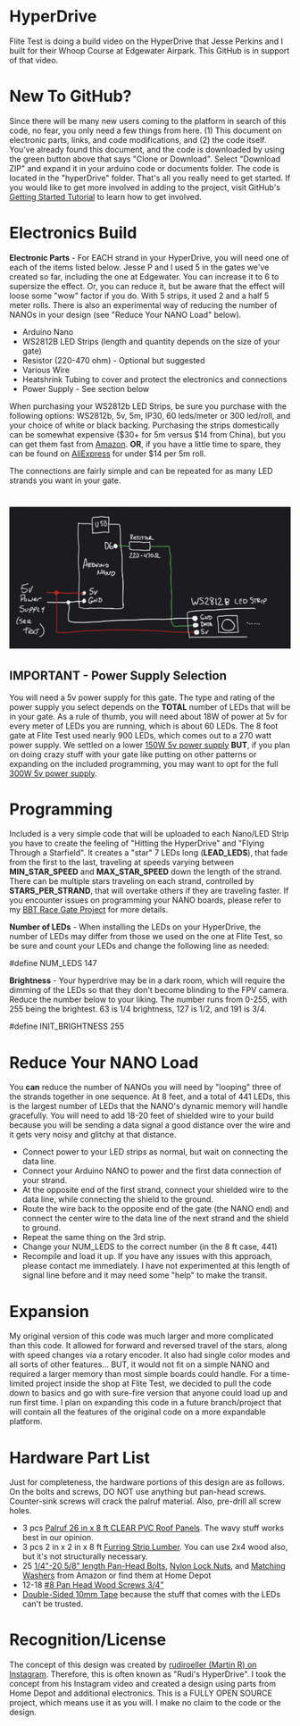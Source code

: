 # HyperDrive

Flite Test is doing a build video on the HyperDrive that Jesse Perkins and I built for their Whoop Course at Edgewater Airpark. This GitHub is in support of that video.

# New To GitHub?
Since there will be many new users coming to the platform in search of this code, no fear, you only need a few things from here. (1) This document on electronic parts, links, and code modifications, and (2) the code itself. You've already found this document, and the code is downloaded by using the green button above that says "Clone or Download". Select "Download ZIP" and expand it in your arduino code or documents folder. The code is located in the "hyperDrive" folder. That's all you really need to get started.
If you would like to get more involved in adding to the project, visit GitHub's [Getting Started Tutorial](https://help.github.com/en/github/getting-started-with-github) to learn how to get involved.

# Electronics Build
**Electronic Parts** - For EACH strand in your HyperDrive, you will need one of each of the items listed below. Jesse P and I used 5 in the gates we've created so far, including the one at Edgewater. You can increase it to 6 to supersize the effect. Or, you can reduce it, but be aware that the effect will loose some "wow" factor if you do. With 5 strips, it used 2 and a half 5 meter rolls. There is also an experimental way of reducing the number of NANOs in your design (see "Reduce Your NANO Load" below).
- Arduino Nano
- WS2812B LED Strips (length and quantity depends on the size of your gate)
- Resistor (220-470 ohm) - Optional but suggested
- Various Wire
- Heatshrink Tubing to cover and protect the electronics and connections
- Power Supply - See section below

When purchasing your WS2812b LED Strips, be sure you purchase with the following options: WS2812b, 5v, 5m, IP30, 60 leds/meter or 300 led/roll, and your choice of white or black backing.  Purchasing the strips domestically can be somewhat expensive ($30+ for 5m versus $14 from China), but you can get them fast from [Amazon](https://www.amazon.com/ALITOVE-Addressable-Programmable-Waterproof-Raspberry/dp/B07FVR6W71).
**OR**, if you have a little time to spare, they can be found on [AliExpress](https://www.aliexpress.com/item/32967769057.html?spm=a2g0o.productlist.0.0.7c2f44acFOGNrr&algo_pvid=ee8a77ca-49d0-4429-a4f1-6f4021579add&algo_expid=ee8a77ca-49d0-4429-a4f1-6f4021579add-2&btsid=0ab6f82215836105170277264e77fb&ws_ab_test=searchweb0_0,searchweb201602_,searchweb201603_) for under $14 per 5m roll. 

The connections are fairly simple and can be repeated for as many LED strands you want in your gate.
# ![Schematic](media/HyperDriveCircuit.jpg)

## IMPORTANT - Power Supply Selection
You will need a 5v power supply for this gate. The type and rating of the power supply you select depends on the **TOTAL** number of LEDs that will be in your gate. As a rule of thumb, you will need about 18W of power at 5v for every meter of LEDs you are running, which is about 60 LEDs. The 8 foot gate at Flite Test used nearly 900 LEDs, which comes out to a 270 watt power supply. We settled on a lower [150W 5v power supply](https://www.amazon.com/SHNITPWR-Converter-Adapter-Transformer-WS2812B/dp/B07TZ2TRRB)
**BUT**, if you plan on doing crazy stuff with your gate like putting on other patterns or expanding on the included programming, you may want to opt for the full [300W 5v power supply](https://www.amazon.com/Tanbaby-Universal-Regulated-Switching-Converter/dp/B017YEOAPA).

# Programming
Included is a very simple code that will be uploaded to each Nano/LED Strip you have to create the feeling of "Hitting the HyperDrive" and "Flying Through a Starfield". It creates a "star" 7 LEDs long (**LEAD_LEDS**), that fade from the first to the last, traveling at speeds varying between **MIN_STAR_SPEED** and **MAX_STAR_SPEED** down the length of the strand. There can be multiple stars traveling on each strand, controlled by **STARS_PER_STRAND**, that will overtake others if they are traveling faster.
If you encounter issues on programming your NANO boards, please refer to my [BBT Race Gate Project](https://github.com/Teknoid303/BBTRaceGateProject#firmware) for more details.

**Number of LEDs** - When installing the LEDs on your HyperDrive, the number of LEDs may differ from those we used on the one at Flite Test, so be sure and count your LEDs and change the following line as needed:

#define NUM_LEDS         147

**Brightness** - Your hyperdrive may be in a dark room, which will require the dimming of the LEDs so that they don't become blinding to the FPV camera. Reduce the number below to your liking. The number runs from 0-255, with 255 being the brightest. 63 is 1/4 brightness, 127 is 1/2, and 191 is 3/4.

#define INIT_BRIGHTNESS   255

# Reduce Your NANO Load 
You **can** reduce the number of NANOs you will need by "looping" three of the strands together in one sequence. At 8 feet, and a total of 441 LEDs, this is the largest number of LEDs that the NANO's dynamic memory will handle gracefully. You will need to add 18-20 feet of shielded wire to your build because you will be sending a data signal a good distance over the wire and it gets very noisy and glitchy at that distance.
- Connect power to your LED strips as normal, but wait on connecting the data line.
- Connect your Arduino NANO to power and the first data connection of your strand.
- At the opposite end of the first strand, connect your shielded wire to the data line, while connecting the shield to the ground. 
- Route the wire back to the opposite end of the gate (the NANO end) and connect the center wire to the data line of the next strand and the shield to ground.
- Repeat the same thing on the 3rd strip.
- Change your NUM_LEDS to the correct number (in the 8 ft case, 441)
- Recompile and load it up.
If you have any issues with this approach, please contact me immediately. I have not experimented at this length of signal line before and it may need some "help" to make the transit.

# Expansion
My original version of this code was much larger and more complicated than this code. It allowed for forward and reversed travel of the stars, along with speed changes via a rotary encoder. It also had single color modes and all sorts of other features... BUT, it would not fit on a simple NANO and required a larger memory than most simple boards could handle. 
For a time-limited project inside the shop at Flite Test, we decided to pull the code down to basics and go with sure-fire version that anyone could load up and run first time.
I plan on expanding this code in a future branch/project that will contain all the features of the original code on a more expandable platform. 

# Hardware Part List
Just for completeness, the hardware portions of this design are as follows. On the bolts and screws, DO NOT use anything but pan-head screws. Counter-sink screws will crack the palruf material. Also, pre-drill all screw holes.
- 3 pcs [Palruf 26 in x 8 ft CLEAR PVC Roof Panels](https://www.homedepot.com/p/Palruf-26-in-x-8-ft-Clear-PVC-Roof-Panel-100423/100038031). The wavy stuff works best in our opinion.
- 3 pcs 2 in x 2 in x 8 ft [Furring Strip Lumber](https://www.homedepot.com/p/2-in-x-2-in-x-8-ft-Furring-Strip-Board-Lumber-75800593/304600525). You can use 2x4 wood also, but it's not structurally necessary.
- 25 [1/4"-20 5/8" length Pan-Head Bolts](https://www.amazon.com/Stainless-Lengths-Available-Machine-Phillips/dp/B07B3YF1Y4), [Nylon Lock Nuts](https://www.amazon.com/Hillman-180147-Insert-20-Inch-100-Pack/dp/B000B4GU90), and [Matching Washers](https://www.amazon.com/Stainless-Outside-Diameter-Bolt-Dropper/dp/B07KQ198NP) from Amazon or find them at Home Depot
- 12-18 [#8 Pan Head Wood Screws 3/4"](https://www.homedepot.com/p/SPAX-8-x-3-4-in-Philips-Square-Drive-Pan-Head-Full-Thread-Zinc-Coated-Multi-Material-Screw-35-per-Box-4111010400201/202040992)
- [Double-Sided 10mm Tape](https://www.amazon.com/Double-Sided-Tape-Waterproof-Decorations/dp/B07TJFGXT6) because the stuff that comes with the LEDs can't be trusted.

# Recognition/License
The concept of this design was created by [rudiroeller (Martin R) on Instagram](https://www.instagram.com/rudiroeller). Therefore, this is often known as "Rudi's HyperDrive". I took the concept from his Instagram video and created a design using parts from Home Depot and additional electronics.
This is a FULLY OPEN SOURCE project, which means use it as you will. I make no claim to the code or the design.
